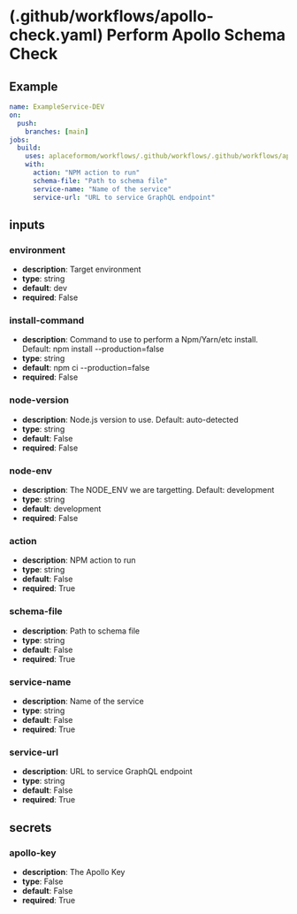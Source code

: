 # (.github/workflows/apollo-check.yaml) Perform Apollo Schema Check

## Example

```yaml
name: ExampleService-DEV
on:
  push:
    branches: [main]
jobs:
  build:
    uses: aplaceformom/workflows/.github/workflows/.github/workflows/apollo-check.yaml@main
    with:
      action: "NPM action to run"
      schema-file: "Path to schema file"
      service-name: "Name of the service"
      service-url: "URL to service GraphQL endpoint"
```

## inputs

### environment

- **description**: Target environment
- **type**: string
- **default**: dev
- **required**: False

### install-command

- **description**: Command to use to perform a Npm/Yarn/etc install. Default: npm install --production=false
- **type**: string
- **default**: npm ci --production=false
- **required**: False

### node-version

- **description**: Node.js version to use. Default: auto-detected
- **type**: string
- **default**: False
- **required**: False

### node-env

- **description**: The NODE_ENV we are targetting. Default: development
- **type**: string
- **default**: development
- **required**: False

### action

- **description**: NPM action to run
- **type**: string
- **default**: False
- **required**: True

### schema-file

- **description**: Path to schema file
- **type**: string
- **default**: False
- **required**: True

### service-name

- **description**: Name of the service
- **type**: string
- **default**: False
- **required**: True

### service-url

- **description**: URL to service GraphQL endpoint
- **type**: string
- **default**: False
- **required**: True

## secrets

### apollo-key

- **description**: The Apollo Key
- **type**: False
- **default**: False
- **required**: True
